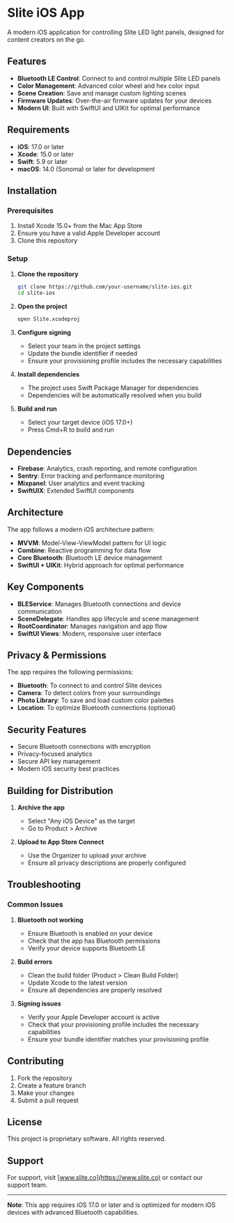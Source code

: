 # Slite iOS App

A modern iOS application for controlling Slite LED light panels, designed for content creators on the go.

## Features

- **Bluetooth LE Control**: Connect to and control multiple Slite LED panels
- **Color Management**: Advanced color wheel and hex color input
- **Scene Creation**: Save and manage custom lighting scenes
- **Firmware Updates**: Over-the-air firmware updates for your devices
- **Modern UI**: Built with SwiftUI and UIKit for optimal performance

## Requirements

- **iOS**: 17.0 or later
- **Xcode**: 15.0 or later
- **Swift**: 5.9 or later
- **macOS**: 14.0 (Sonoma) or later for development

## Installation

### Prerequisites

1. Install Xcode 15.0+ from the Mac App Store
2. Ensure you have a valid Apple Developer account
3. Clone this repository

### Setup

1. **Clone the repository**
   ```bash
   git clone https://github.com/your-username/slite-ios.git
   cd slite-ios
   ```

2. **Open the project**
   ```bash
   open Slite.xcodeproj
   ```

3. **Configure signing**
   - Select your team in the project settings
   - Update the bundle identifier if needed
   - Ensure your provisioning profile includes the necessary capabilities

4. **Install dependencies**
   - The project uses Swift Package Manager for dependencies
   - Dependencies will be automatically resolved when you build

5. **Build and run**
   - Select your target device (iOS 17.0+)
   - Press Cmd+R to build and run

## Dependencies

- **Firebase**: Analytics, crash reporting, and remote configuration
- **Sentry**: Error tracking and performance monitoring
- **Mixpanel**: User analytics and event tracking
- **SwiftUIX**: Extended SwiftUI components

## Architecture

The app follows a modern iOS architecture pattern:

- **MVVM**: Model-View-ViewModel pattern for UI logic
- **Combine**: Reactive programming for data flow
- **Core Bluetooth**: Bluetooth LE device management
- **SwiftUI + UIKit**: Hybrid approach for optimal performance

## Key Components

- **BLEService**: Manages Bluetooth connections and device communication
- **SceneDelegate**: Handles app lifecycle and scene management
- **RootCoordinator**: Manages navigation and app flow
- **SwiftUI Views**: Modern, responsive user interface

## Privacy & Permissions

The app requires the following permissions:

- **Bluetooth**: To connect to and control Slite devices
- **Camera**: To detect colors from your surroundings
- **Photo Library**: To save and load custom color palettes
- **Location**: To optimize Bluetooth connections (optional)

## Security Features

- Secure Bluetooth connections with encryption
- Privacy-focused analytics
- Secure API key management
- Modern iOS security best practices

## Building for Distribution

1. **Archive the app**
   - Select "Any iOS Device" as the target
   - Go to Product > Archive

2. **Upload to App Store Connect**
   - Use the Organizer to upload your archive
   - Ensure all privacy descriptions are properly configured

## Troubleshooting

### Common Issues

1. **Bluetooth not working**
   - Ensure Bluetooth is enabled on your device
   - Check that the app has Bluetooth permissions
   - Verify your device supports Bluetooth LE

2. **Build errors**
   - Clean the build folder (Product > Clean Build Folder)
   - Update Xcode to the latest version
   - Ensure all dependencies are properly resolved

3. **Signing issues**
   - Verify your Apple Developer account is active
   - Check that your provisioning profile includes the necessary capabilities
   - Ensure your bundle identifier matches your provisioning profile

## Contributing

1. Fork the repository
2. Create a feature branch
3. Make your changes
4. Submit a pull request

## License

This project is proprietary software. All rights reserved.

## Support

For support, visit [www.slite.co](https://www.slite.co) or contact our support team.

---

**Note**: This app requires iOS 17.0 or later and is optimized for modern iOS devices with advanced Bluetooth capabilities.

